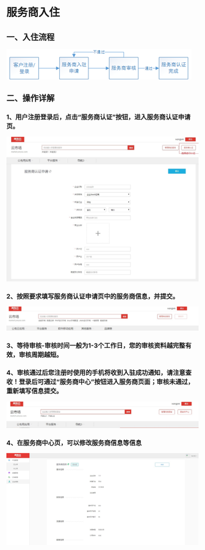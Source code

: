# 服务商入住

## 一、入住流程

![](/articles/yycloud/4-/images/import.png)

## 二、操作详解

### 1、用户注册登录后，点击“服务商认证”按钮，进入服务商认证申请页。

![](/articles/yycloud/4-/images/ruzhu1.jpg)

### 2、按照要求填写服务商认证申请页中的服务商信息，并提交。

![](/articles/yycloud/4-/images/ruzhu2.jpg)
### 3、等待审核-审核时间一般为1-3个工作日，您的审核资料越完整有效，审核周期越短。

### 4、审核通过后您注册时使用的手机将收到入驻成功通知，请注意查收！登录后可通过“服务商中心”按钮进入服务商页面；审核未通过，重新填写信息提交。

![](/articles/yycloud/4-/images/ruzhu3.jpg)

### 4、在服务商中心页，可以修改服务商信息等信息

![](/articles/yycloud/4-/images/ruzhu4.jpg)

